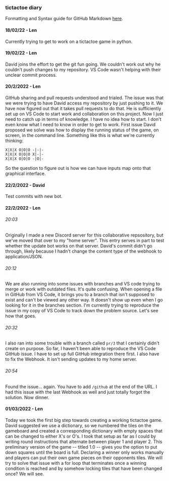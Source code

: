 ### tictactoe diary
Formatting and Syntax guide for GitHub Markdown [here](https://docs.github.com/en/get-started/writing-on-github/getting-started-with-writing-and-formatting-on-github/basic-writing-and-formatting-syntax).

#### 18/02/22 - Len
Currently trying to get to work on a tictactoe game in python.

#### 19/02/22 - Len
David joins the effort to get the git fun going.
We couldn't work out why he couldn't push changes to my repository. VS Code wasn't helping with their unclear commit process. 

#### 20/2/2022 - Len
GitHub sharing and pull requests understood and trialed. The issue was that we were trying to have David access my repository by just pushing to it. We have now figured out that it takes pull requests to do that. He is sufficiently set up on VS Code to start work and collaboration on this project. Now I just need to catch up in terms of knowledge. I have no idea how to start. I don't even know what I need to know in order to get to work. First issue David proposed we solve was how to display the running status of the game, on screen, in the command line. Something like this is what we're currently thinking:
``` 
X|X|X O|O|O -|-|-
X|X|X O|O|O X|-|-
X|X|X O|O|O -|O|-
``` 
So the question to figure out is how we can have inputs map onto that graphical interface. 

#### 22/2/2022 - David
Test commits with new bot. 

#### 22/2/2022 - Len
###### 20:03 
Originally I made a new Discord server for this collaborative repsository, but we've moved that over to my "home server". 
This entry serves in part to test whether the update bot works on that server. 
David's commit didn't go through, likely because I hadn't change the content type of the webhook to application/JSON. 

###### 20:12 
We are also running into some issues with branches and VS code trying to merge or work with outdated files. 
It's quite confusing. When opening a file in GitHub from VS Code, it brings you to a branch that isn't supposed to exist and can't be viewed any other way. 
It doesn't show up even when I go looking for it in the branches section. 
I'm currently trying to reproduce the issue in my copy of VS Code to track down the problem source. Let's see how that goes.

###### 20:32
I also ran into some trouble with a branch called `pr/3` that I certainly didn't create on purpose. So far, I haven't been able to reproduce the VS Code GitHub issue. I have to set up full GitHub integration there first. I also have to fix the Webhook. It isn't sending updates to my home server.

###### 20:54
Found the issue... again. You have to add `/github` at the end of the URL. I had this issue with the last Webhook as well and just totally forgot the solution. Now dinner.

#### 01/03/2022 - Len
Today we took the first big step towards creating a working tictactoe game. David suggested we use a dictionary, so we numbered the tiles on the gameboard and created a corresponding dictionary with empty spaces that can be changed to either X's or O's. I took that setup as far as I could by writing round instructions that alternate between player 1 and player 2. This preliminary version of the game -- titled 1.0 -- gives you the option to put down squares until the board is full. Declaring a winner only works manually and players can put their own game pieces on their opponents tiles. We will try to solve that issue with a for loop that terminates once a winning condition is reached and by somehow locking tiles that have been changed once? We will see.